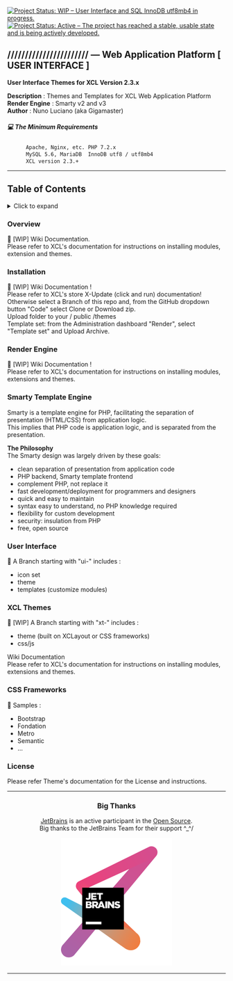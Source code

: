 
[![Project Status: WIP – User Interface and SQL InnoDB utf8mb4 in progress.](https://www.repostatus.org/badges/latest/wip.svg)](https://github.com/xoopscube/xcl) [![Project Status: Active – The project has reached a stable, usable state and is being actively developed.](https://www.repostatus.org/badges/2.0.0/active.svg)](https://github.com/xoopscube/xcl) 
  
  
  
## /////////////////////// — Web Application Platform [ USER INTERFACE ]

**User Interface Themes for XCL Version 2.3.x**    

**Description**    : Themes and Templates for XCL Web Application Platform  
**Render Engine**  : Smarty v2 and v3   
**Author**         : Nuno Luciano (aka Gigamaster)  
  
  
  
##### :computer: The Minimum Requirements
  
  
  
          Apache, Nginx, etc. PHP 7.2.x
          MySQL 5.6, MariaDB  InnoDB utf8 / utf8mb4 
          XCL version 2.3.+
  
  
  
-----  

## Table of Contents
  
  
  
<details><summary>Click to expand</summary>
  
  
- [Overview](#overview)
- [Render Engine](#render-engine)
- [Smarty Template Engine](#smarty-template-engine)
- [User Interface](#user-interface)
- [XCL Themes](#xcl-themes)
- [CSS Frameworks](#css-frameworks)
- [License](#license)
- [Big Thanks](#big-thanks)
  
  
</details>
  
  
  
  
  
  
### Overview
  
:construction: [WIP] Wiki Documentation.  
Please refer to XCL's documentation for instructions on installing modules, extension and themes.  
  
  
  
### Installation  
  
:construction: [WIP] Wiki Documentation !  
Please refer to XCL's store X-Update (click and run) documentation!    
Otherwise select a Branch of this repo and, from the GitHub dropdown button "Code" select Clone or Download zip.  
Upload folder <theme name> to your / public /themes  
Template set: from the Administration dashboard "Render", select "Template set" and Upload Archive. 
        
  
  
### Render Engine
  
:construction: [WIP] Wiki Documentation !  
Please refer to XCL's documentation for instructions on installing modules, extensions and themes.  
  
  
  
### Smarty Template Engine
  
Smarty is a template engine for PHP, facilitating the separation of presentation (HTML/CSS) from application logic.  
This implies that PHP code is application logic, and is separated from the presentation.  
  
  
  
**The Philosophy**    
The Smarty design was largely driven by these goals:
  
- clean separation of presentation from application code
- PHP backend, Smarty template frontend
- complement PHP, not replace it
- fast development/deployment for programmers and designers
- quick and easy to maintain
- syntax easy to understand, no PHP knowledge required
- flexibility for custom development
- security: insulation from PHP
- free, open source  
  
  
  
### User Interface  
  
:construction: A Branch starting with "ui-" includes :  
  
- icon set
- theme
- templates (customize modules)
  
  
  
### XCL Themes
  
:construction: [WIP] A Branch starting with "xt-" includes :  

- theme (built on XCLayout or CSS frameworks)    
- css/js  

Wiki Documentation   
Please refer to XCL's documentation for instructions on installing modules, extensions and themes.  
  
  
  
### CSS Frameworks
  
:construction: Samples : 
  
+ Bootstrap
+ Fondation
+ Metro
+ Semantic
+ ...
  
  
  
### License
  
Please refer Theme's documentation for the License and instructions.  
  
  
-----  

<h3 align="center">Big Thanks</h3>    
  
<p align="center"><a href="https://www.jetbrains.com/" target="_blank">JetBrains</a> is an active participant in the <a href="https://jetbrains.com/opensource/" target="_blank">Open Source</a>.<br>
Big thanks to the JetBrains Team for their support ^_^/ </p>
  
<p align=center><img src="https://raw.githubusercontent.com/xoopscube/artwork-social-media/master/logo/jetbrains-logo-variant-3-256.png" alt="Big thanks to the JetBrains Team for supporting XOOPSCube Project" title="Big thanks to the JetBrains Team" /></p>
  
-----

